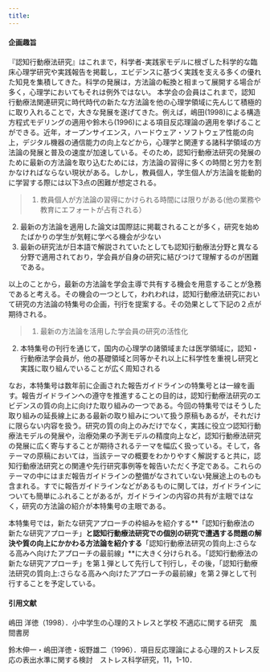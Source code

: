 ```yaml
---
title: 
---
```


#### 企画趣旨

『認知行動療法研究』はこれまで，科学者-実践家モデルに根ざした科学的な臨床心理学研究や実践報告を掲載し，エビデンスに基づく実践を支える多くの優れた知見を集積してきた。科学の発展は，方法論の転換と相まって展開する場合が多く，心理学においてもそれは例外ではない。 本学会の会員はこれまで，認知行動療法関連研究に時代時代の新たな方法論を他の心理学領域に先んじて積極的に取り入れることで，大きな発展を遂げてきた。例えば，嶋田(1998)による構造方程式モデリングの適用や鈴木ら(1996)による項目反応理論の適用を挙げることができる。近年，オープンサイエンス，ハードウェア・ソフトウェア性能の向上，デジタル機器の通信能力の向上などから，心理学と関連する諸科学領域の方法論の発展と普及の速度が加速している。そのため，認知行動療法研究の発展のために最新の方法論を取り込むためには，方法論の習得に多くの時間と労力を割かなければならない現状がある。しかし，教員個人，学生個人が方法論を能動的に学習する際には以下3点の困難が想定される。

> 1. 教員個人が方法論の習得にかけられる時間には限りがある(他の業務や教育にエフォートが占有される）
2. 最新の方法論を適用した論文は国際誌に掲載されることが多く，研究を始めたばかりの学生が気軽に学べる機会が少ない
3. 最新の研究法が日本語で解説されていたとしても認知行動療法分野と異なる分野で適用されており，学会員が自身の研究に結びつけて理解するのが困難である。

以上のことから，最新の方法論を学会主導で共有する機会を用意することが急務であると考える。その機会の一つとして，われわれは，認知行動療法研究において研究の方法論の特集号の企画，刊行を提案する。その効果として下記の２点が期待される。

> 1. 最新の方法論を活用した学会員の研究の活性化
2. 本特集号の刊行を通じて，国内の心理学の諸領域または医学領域に，認知・行動療法学会員が，他の基礎領域と同等かそれ以上に科学性を重視し研究と実践に取り組んでいることが広く周知される

なお，本特集号は数年前に企画された報告ガイドラインの特集号とは一線を画す。報告ガイドラインへの遵守を推進することの目的は，認知行動療法研究のエビデンスの質の向上に向けた取り組みの一つである。今回の特集号ではそうした取り組みの延長線上にある最新の取り組みについて扱う原稿もあるが，それだけに限らない内容を扱う。研究の質の向上のみだけでなく，実践に役立つ認知行動療法モデルの発展や，治療効果の予測モデルの精度向上など，認知行動療法研究の発展に広く寄与することが期待されるテーマを幅広く扱っている。そして，各テーマの原稿においては，当該テーマの概要をわかりやすく解説すると共に，認知行動療法研究との関連や先行研究事例等を報告いただく予定である。これらのテーマの中にはまだ報告ガイドラインの整備がなされていない発展途上のものも含まれる。すでに報告ガイドラインなどがあるものに関しては，ガイドラインについても簡単にふれることがあるが，ガイドラインの内容の共有が主眼ではなく，研究の方法論の紹介が本特集号の主眼である。

本特集号では，新たな研究アプローチの枠組みを紹介する**「認知行動療法の新たな研究アプローチ」**と認知行動療法研究での個別の研究で遭遇する問題の解決や質の向上にかかわる方法論を紹介する**「認知行動療法研究の質向上:さらなる高みへ向けたアプローチの最前線」**に大きく分けられる。「認知行動療法の新たな研究アプローチ」を第１弾として先行して刊行し，その後，「認知行動療法研究の質向上:さらなる高みへ向けたアプローチの最前線」を第２弾として刊行することを予定している。

#### 引用文献

嶋田 洋徳（1998）．小中学生の心理的ストレスと学校 不適応に関する研究　風間書房

鈴木伸一・嶋田洋徳・坂野雄二（1996）．項目反応理論による心理的ストレス反応の表出水準に関する検討　ストレス科学研究，11，1-10．